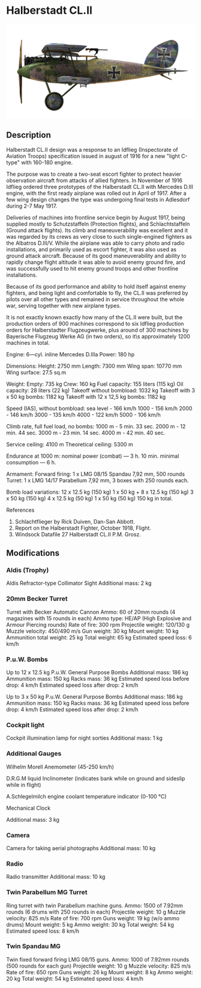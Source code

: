 # Halberstadt CL.II

![halberstadtcl2](../images/halberstadtcl2.png)

## Description

Halberstadt CL.II design was a response to an Idflieg (Inspectorate of Aviation Troops) specification issued in august of 1916 for a new "light C-type" with 160-180 engine.

The purpose was to create a two-seat escort fighter to protect heavier observation aircraft from attacks of allied fighters. In November of 1916 Idflieg ordered three prototypes of the Halberstadt CL.II with Mercedes D.III engine, with the first ready airplane was rolled out in April of 1917. After a few wing design changes the type was undergoing final tests in Adlesdorf during 2-7 May 1917.

Deliveries of machines into frontline service begin by August 1917, being supplied mostly to Schutzstaffeln (Protection flights), and Schlachtstaffeln (Ground attack flights). Its climb and maneuverability was excellent and it was regarded by its crews as very close to such single-engined fighters as the Albatros D.III/V. While the airplane was able to carry photo and radio installations, and primarily used as escort fighter, it was also used as ground attack aircraft. Because of its good maneuverability and ability to rapidly change flight altitude it was able to avoid enemy ground fire, and was successfully used to hit enemy ground troops and other frontline installations.

Because of its good performance and ability to hold itself against enemy fighters, and being light and comfortable to fly, the CL.II was preferred by pilots over all other types and remained in service throughout the whole war, serving together with new airplane types.

It is not exactly known exactly how many of the CL.II were built, but the production orders of 900 machines correspond to six Idflieg production orders for Halberstadter Flugzeugwerke, plus around of 300 machines by Bayerische Flugzeug Werke AG (in two orders), so it\s approximately 1200 machines in total.


Engine: 6—cyl. inline Mercedes D.IIIa
Power: 180 hp

Dimensions:
Height: 2750 mm
Length: 7300 mm
Wing span: 10770 mm
Wing surface: 27.5 sq.m

Weight:
Empty: 735 kg
Crew: 160 kg
Fuel capacity: 155 liters (115 kg)
Oil capacity: 28 liters (22 kg)
Takeoff without bombload: 1032 kg
Takeoff with 3 x 50 kg bombs: 1182 kg
Takeoff with 12 x 12,5 kg bombs: 1182 kg

Speed (IAS), without bombload:
sea level - 166 km/h
1000 - 156 km/h
2000 - 146 km/h
3000 - 135 km/h
4000 - 122 km/h
5000 - 106 km/h

Climb rate, full fuel load, no bombs:
1000 m -  5 min. 33 sec.
2000 m - 12 min. 44 sec.
3000 m - 23 min. 14 sec.
4000 m - 42 min. 40 sec.

Service ceiling: 4100 m
Theoretical ceiling: 5300 m

Endurance at 1000 m:
nominal power (combat) — 3 h. 10 min.
minimal consumption — 6 h.

Armament:
Forward firing: 1 х LMG 08/15 Spandau 7,92 mm, 500 rounds
Turret: 1 х LMG 14/17 Parabellum 7,92 mm, 3 boxes with 250 rounds each.

Bomb load variations:
12 x 12.5 kg (150 kg)
1 x 50 kg + 8 x 12.5 kg (150 kg)
3 x 50 kg (150 kg)
4 x 12.5 kg (50 kg)
1 x 50 kg (50 kg)
150 kg in total.

References
1) Schlachtflieger by Rick Duiven, Dan-San Abbott.
2) Report on the Halberstadt Fighter, October 1918, Flight.
3) Windsock Datafile 27 Halberstadt CL.II P.M. Grosz.

## Modifications


### Aldis (Trophy)

Aldis Refractor-type Collimator Sight
Additional mass: 2 kg
﻿

### 20mm Becker Turret

Turret with Becker Automatic Cannon
Ammo: 60 of 20mm rounds (4 magazines with 15 rounds in each)
Ammo type: HE/AP (High Explosive and Armour Piercing rounds)
Rate of fire: 300 rpm
Projectile weight: 120/130 g
Muzzle velocity: 450/490 m/s
Gun weight: 30 kg
Mount weight: 10 kg
Ammunition total weight: 25 kg
Total weight: 65 kg
Estimated speed loss: 6 km/h

### P.u.W. Bombs

Up to 12 x 12.5 kg P.u.W. General Purpose Bombs
Additional mass: 186 kg
Ammunition mass: 150 kg
Racks mass: 36 kg
Estimated speed loss before drop: 4 km/h
Estimated speed loss after drop: 2 km/h

Up to 3 x 50 kg P.u.W. General Purpose Bombs
Additional mass: 186 kg
Ammunition mass: 150 kg
Racks mass: 36 kg
Estimated speed loss before drop: 4 km/h
Estimated speed loss after drop: 2 km/h

### Cockpit light

Cockpit illumination lamp for night sorties
Additional mass: 1 kg
﻿

### Additional Gauges

Wilhelm Morell Anemometer (45-250 km/h)

D.R.G.M liquid Inclinometer (indicates bank while on ground and sideslip while in flight)

A.Schlegelmilch engine coolant temperature indicator (0-100 °C)

Mechanical Clock

Additional mass: 3 kg

### Camera

Camera for taking aerial photographs
Additional mass: 10 kg


### Radio

Radio transmitter
Additional mass: 10 kg﻿

### Twin Parabellum MG Turret

Ring turret with twin Parabellum machine guns.
Ammo: 1500 of 7.92mm rounds (6 drums with 250 rounds in each)
Projectile weight: 10 g
Muzzle velocity: 825 m/s
Rate of fire: 700 rpm
Guns weight: 19 kg (w/o ammo drums)
Mount weight: 5 kg
Ammo weight: 30 kg
Total weight: 54 kg
Estimated speed loss: 8 km/h﻿

### Twin Spandau MG

Twin fixed forward firing LMG 08/15 guns.
Ammo: 1000 of 7.92mm rounds (500 rounds for each gun)
Projectile weight: 10 g
Muzzle velocity: 825 m/s
Rate of fire: 650 rpm
Guns weight: 26 kg
Mount weight: 8 kg
Ammo weight: 20 kg
Total weight: 54 kg
Estimated speed loss: 4 km/h